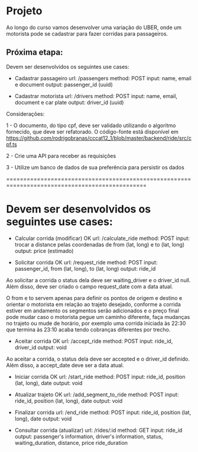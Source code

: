 # Projeto

Ao longo do curso vamos desenvolver uma variação do UBER, onde um motorista pode se cadastrar para fazer corridas para passageiros.

## Próxima etapa:

Devem ser desenvolvidos os seguintes use cases:

* Cadastrar passageiro
url: /passengers
method: POST
input: name, email e document
output: passenger_id (uuid)


* Cadastrar motorista
url: /drivers
method: POST
input: name, email, document e car plate
output: driver_id (uuid)

Considerações:

1 - O documento, do tipo cpf, deve ser validado utilizando o algoritmo fornecido, que deve ser refatorado. O código-fonte está disponível em https://github.com/rodrigobranas/cccat12_1/blob/master/backend/ride/src/cpf.ts

2 - Crie uma API para receber as requisições

3 - Utilize um banco de dados de sua preferência para persistir os dados

===============================================================================================

# Devem ser desenvolvidos os seguintes use cases:

* Calcular corrida (modificar) OK
url: /calculate_ride
method: POST
input: trocar a distance pelas coordenadas de from (lat, long) e to (lat, long)
output: price (estimado)


* Solicitar corrida OK
url: /request_ride
method: POST
input: passenger_id, from (lat, long), to (lat, long)
output: ride_id

Ao solicitar a corrida o status dela deve ser waiting_driver e o driver_id null. Além disso, deve ser criado o campo request_date com a data atual.

O from e to servem apenas para definir os pontos de origem e destino e orientar o motorista em relação ao trajeto desejado, conforme a corrida estiver em andamento os segmentos serão adicionados e o preço final pode mudar caso o motorista pegue um caminho diferente, faça mudanças no trajeto ou mude de horário, por exemplo uma corrida iniciada às 22:30 que termina às 23:10 acaba tendo cobranças diferentes por trecho.

* Aceitar corrida OK
url: /accept_ride
method: POST
input: ride_id, driver_id
output: void

Ao aceitar a corrida, o status dela deve ser accepted e o driver_id definido. Além disso, a accept_date deve ser a data atual.

* Iniciar corrida OK
url: /start_ride
method: POST
input: ride_id, position (lat, long), date
output: void

* Atualizar trajeto OK
url: /add_segment_to_ride
method: POST
input: ride_id, position (lat, long), date
output: void

* Finalizar corrida
url: /end_ride
method: POST
input: ride_id, position (lat, long), date
output: void

* Consultar corrida (atualizar)
url: /rides/:id
method: GET
input: ride_id
output: passenger's information, driver's information, status, waiting_duration, distance, price ride_duration